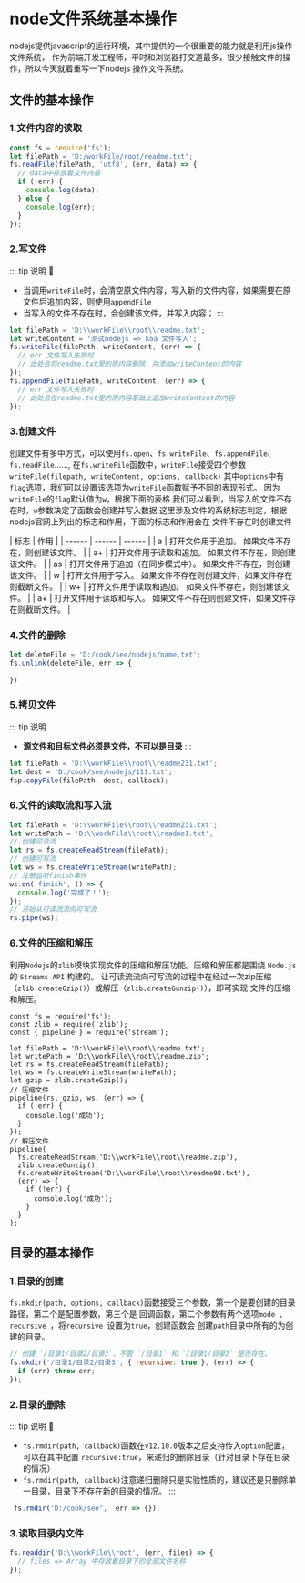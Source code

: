 # node文件系统基本操作
nodejs提供javascript的运行环境，其中提供的一个很重要的能力就是利用js操作文件系统，
作为前端开发工程师，平时和浏览器打交道最多，很少接触文件的操作，所以今天就着重写一下nodejs
操作文件系统。

## 文件的基本操作

### 1.文件内容的读取
```js
const fs = require('fs');
let filePath = 'D:/workFile/root/readme.txt';
fs.readFile(filePath, 'utf8', (err, data) => {
  // data中存放着文件内容
  if (!err) {
    console.log(data);
  } else {
    console.log(err);
  }
});
```

### 2.写文件
::: tip 说明
:beginner:
* 当调用```writeFile```时，会清空原文件内容，写入新的文件内容，如果需要在原文件后追加内容，则使用```appendFile```
* 当写入的文件不存在时，会创建该文件，并写入内容；
:::

```js
let filePath = 'D:\\workFile\\root\\readme.txt';
let writeContent = '测试nodejs => koa 文件写入';
fs.writeFile(filePath, writeContent, (err) => {
  // err 文件写入失败时
  // 此处会将readme.txt里的原内容删除，并添加writeContent的内容
});
fs.appendFile(filePath, writeContent, (err) => {
  // err 文件写入失败时
  // 此处会在readme.txt里的原内容基础上追加writeContent的内容
});
```

### 3.创建文件
创建文件有多中方式，可以使用```fs.open```、```fs.writeFile```、```fs.appendFile```、```fs.readFile```......,
在```fs.writeFile```函数中，```writeFile```接受四个参数```writeFile(filepath, writeContent, options, callback)```
其中```options```中有```flag```选项，我们可以设置该选项为```writeFile```函数赋予不同的表现形式。
因为```writeFile```的```flag```默认值为```w```，根据下面的表格
我们可以看到，当写入的文件不存在时，```w```参数决定了函数会创建并写入数据,这里涉及文件的系统标志判定，根据nodejs官网上列出的标志和作用，下面的标志和作用会在
文件不存在时创建文件

| 标志 | 作用 |
| ------ | ------ | ------ |
| a | 打开文件用于追加。 如果文件不存在，则创建该文件。 |
| a+ | 打开文件用于读取和追加。 如果文件不存在，则创建该文件。 |
| as | 打开文件用于追加（在同步模式中）。 如果文件不存在，则创建该文件。 |
| w | 打开文件用于写入。 如果文件不存在则创建文件，如果文件存在则截断文件。 |
| w+ | 打开文件用于读取和追加。 如果文件不存在，则创建该文件。 |
| a+ | 打开文件用于读取和写入。 如果文件不存在则创建文件，如果文件存在则截断文件。 |

### 4.文件的删除
```js
let deleteFile = 'D:/cook/see/nodejs/name.txt';
fs.unlink(deleteFile, err => {
  
})
```

### 5.拷贝文件
::: tip 说明
* **源文件和目标文件必须是文件，不可以是目录**
:::
```js
let filePath = 'D:\\workFile\\root\\readme231.txt';
let dest = 'D:/cook/see/nodejs/111.txt';
fsp.copyFile(filePath, dest, callback);
```

### 6.文件的读取流和写入流
```js
let filePath = 'D:\\workFile\\root\\readme231.txt';
let writePath = 'D:\\workFile\\root\\readme1.txt';
// 创建可读流
let rs = fs.createReadStream(filePath);
// 创建可写流
let ws = fs.createWriteStream(writePath);
// 注册监听finish事件
ws.on('finish', () => {
  console.log('完成了！');
});
// 开始从可读流流向可写流
rs.pipe(ws);
```
### 6.文件的压缩和解压
利用```Nodejs```的```zlib```模块实现文件的压缩和解压功能。压缩和解压都是围绕 ```Node.js``` 的 ```Streams API``` 构建的。
让可读流流向可写流的过程中在经过一次zip压缩（```zlib.createGzip()```）或解压（```zlib.createGunzip()```），即可实现
文件的压缩和解压。
```js{9,11,19}
const fs = require('fs');
const zlib = require('zlib');
const { pipeline } = require('stream');

let filePath = 'D:\\workFile\\root\\readme.txt';
let writePath = 'D:\\workFile\\root\\readme.zip';
let rs = fs.createReadStream(filePath);
let ws = fs.createWriteStream(writePath);
let gzip = zlib.createGzip();
// 压缩文件
pipeline(rs, gzip, ws, (err) => {
  if (!err) {
    console.log('成功');
  }
});
// 解压文件
pipeline(
  fs.createReadStream('D:\\workFile\\root\\readme.zip'),
  zlib.createGunzip(),
  fs.createWriteStream('D:\\workFile\\root\\readme98.txt'),
  (err) => {
    if (!err) {
      console.log('成功');
    }
  }
);
```

## 目录的基本操作

### 1.目录的创建
```fs.mkdir(path, options, callback)```函数接受三个参数，第一个是要创建的目录路径，第二个是配置参数，第三个是
回调函数，第二个参数有两个选项```mode ```、```recursive ```，将```recursive ```设置为```true```，创建函数会
创建```path```目录中所有的为创建的目录。
```js
// 创建 `/目录1/目录2/目录3`，不管 `/目录1` 和 `/目录1/目录2` 是否存在。
fs.mkdir('/目录1/目录2/目录3', { recursive: true }, (err) => {
  if (err) throw err;
});
```

### 2.目录的删除
::: tip 说明
:beginner:
* ```fs.rmdir(path, callback)```函数在```v12.10.0```版本之后支持传入```option```配置，可以在其中配置
```recursive:true```，来递归的删除目录（针对目录下存在目录的情况）
* ```fs.rmdir(path, callback)```注意递归删除只是实验性质的，建议还是只删除单一目录，目录下不存在新的目录的情况。
:::
```js
 fs.rmdir('D:/cook/see',  err => {});
```

### 3.读取目录内文件
```js
fs.readdir('D:\\workFile\\root', (err, files) => {
  // files => Array 中存放着目录下的全部文件名称
});
```
